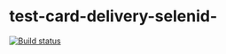 # test-card-delivery-selenid-
[![Build status](https://ci.appveyor.com/api/projects/status/n8vn16mty9cx6tda?svg=true)](https://ci.appveyor.com/project/LSOrlova/test-card-delivery-selenid)
